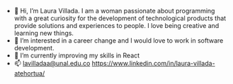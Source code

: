 - 👋 Hi, I’m Laura Villada. I am a woman passionate about programming with a great curiosity for the development of technological products that provide solutions and experiences to people. I love being creative and learning new things.
- 👀 I’m interested in a career change and I would love to work in software development. 
- 🌱 I’m currently improving my skills in React
- 📫 lavilladaa@unal.edu.co 
https://www.linkedin.com/in/laura-villada-atehortua/
<!---
lavilladaa/lavilladaa is a ✨ special ✨ repository because its `README.md` (this file) appears on your GitHub profile.
You can click the Preview link to take a look at your changes.
--->
